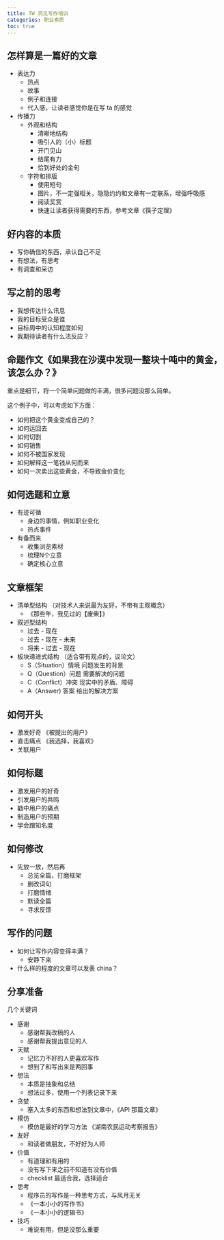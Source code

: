 ```yaml
---
title: TW 洞见写作培训
categories: 职业素质
toc: true
---
```


## 怎样算是一篇好的文章

- 表达力
  - 热点
  - 故事
  - 例子和连接
  - 代入感，让读者感觉你是在写 ta 的感觉
- 传播力
  - 外观和结构
    - 清晰地结构
    - 吸引人的（小）标题
    - 开门见山
    - 结尾有力
    - 恰到好处的金句
  - 字符和排版
    - 使用短句
    - 图片，不一定强相关，隐隐约约和文章有一定联系，增强呼吸感
    - 阅读奖赏
    - 快速让读者获得需要的东西，参考文章《筷子定理》

## 好内容的本质

- 写你确信的东西，承认自己不足
- 有想法，有思考
- 有调查和采访

## 写之前的思考

- 我想传达什么讯息
- 我的目标受众是谁
- 目标周中的认知程度如何
- 我期待读者有什么法反应？

## 命题作文《如果我在沙漠中发现一整块十吨中的黄金，该怎么办？》

重点是细节，将一个简单问题做的丰满，很多问题没那么简单。

这个例子中，可以考虑如下方面：

- 如何把这个黄金变成自己的？
- 如何运回去
- 如何切割
- 如何销售
- 如何不被国家发现
- 如何解释这一笔钱从何而来
- 如何一次卖出这些黄金，不导致金价变化

## 如何选题和立意

- 有迹可循
  - 身边的事情，例如职业变化
  - 热点事件
- 有备而来
  - 收集浏览素材
  - 梳理N个立意
  - 确定核心立意

## 文章框架

- 清单型结构 （对技术人来说最为友好，不带有主观概念）
  - 《那些年，我见过的【废柴】》
- 叙述型结构
  - 过去 - 现在
  - 过去 - 现在 - 未来
  - 将来 - 过去 - 现在 
- 板块递进式结构 （适合带有观点的，议论文）
  - S（Situation）情境 问题发生的背景
  - Q（Question）问题 需要解决的问题
  - C（Conflict）冲突 现实中的矛盾、障碍
  - A（Answer) 答案 给出的解决方案

## 如何开头

- 激发好奇 《被提出的用户》
- 直击痛点 《我选择，我喜欢》
- 关联用户 

## 如何标题

- 激发用户的好奇
- 引发用户的共鸣
- 戳中用户的痛点
- 制造用户的预期
- 学会蹭知名度

## 如何修改

- 先放一放，然后再
  - 总览全篇，打磨框架
  - 删改词句
  - 打磨情绪
  - 默读全篇
  - 寻求反馈

## 写作的问题

- 如何让写作内容变得丰满？
  - 安静下来
- 什么样的程度的文章可以发表 china？

## 分享准备

几个关键词

- 感谢
  - 感谢帮我改稿的人
  - 感谢帮我提出意见的人
- 天赋
  - 记忆力不好的人更喜欢写作
  - 想到了和写出来是两回事
- 想法
  - 本质是抽象和总结
  - 想法过多，使用一个列表记录下来
- 贪婪
  - 塞入太多的东西和想法到文章中，《API 那篇文章》
- 模仿
  - 模仿是最好的学习方法 《湖南农民运动考察报告》
- 友好
  - 和读者做朋友，不好好为人师
- 价值
  - 有道理和有用的
  - 没有写下来之前不知道有没有价值
  - checklist 最适合我，选择适合
- 思考
  - 程序员的写作是一种思考方式，与风月无关
  - 《一本小小的写作书》
  - 《一本小小的逻辑书》
- 技巧
  - 难说有用，但是没那么重要